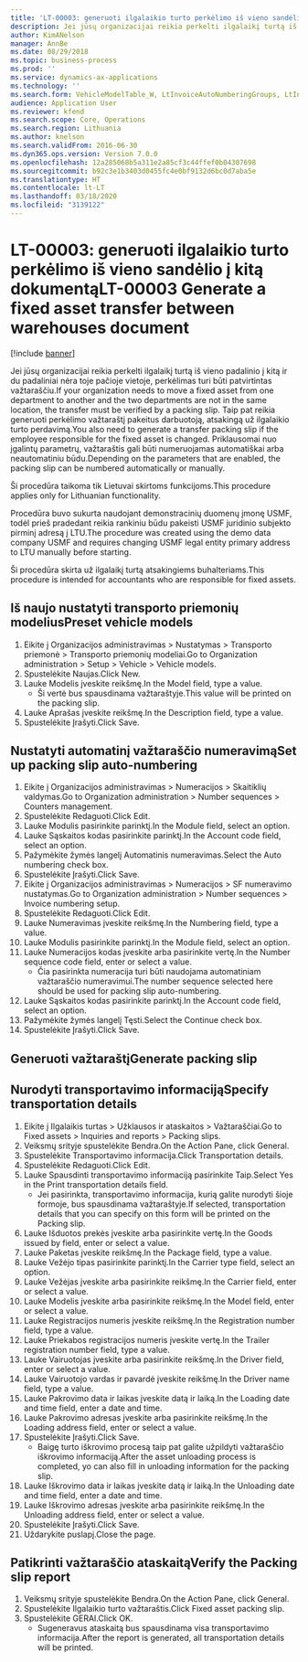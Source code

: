 ```yaml
---
title: 'LT-00003: generuoti ilgalaikio turto perkėlimo iš vieno sandėlio į kitą dokumentą'
description: Jei jūsų organizacijai reikia perkelti ilgalaikį turtą iš vieno padalinio į kitą ir du padaliniai nėra toje pačioje vietoje, perkėlimas turi būti patvirtintas važtaraščiu.
author: KimANelson
manager: AnnBe
ms.date: 08/29/2018
ms.topic: business-process
ms.prod: ''
ms.service: dynamics-ax-applications
ms.technology: ''
ms.search.form: VehicleModelTable_W, LtInvoiceAutoNumberingGroups, LtInvoiceAutonumberingTable, AssetWarehouseTransfer, HcmWorkerLookUp, SysQueryForm, LtAssetPackingSlip, TransportationDocument, LogisticsPostalAddressLookup
audience: Application User
ms.reviewer: kfend
ms.search.scope: Core, Operations
ms.search.region: Lithuania
ms.author: knelson
ms.search.validFrom: 2016-06-30
ms.dyn365.ops.version: Version 7.0.0
ms.openlocfilehash: 12a285068b5a311e2a85cf3c44ffef0b04307698
ms.sourcegitcommit: b92c3e1b3403d0455fc4e0bf9132d6bc0d7aba5e
ms.translationtype: HT
ms.contentlocale: lt-LT
ms.lasthandoff: 03/18/2020
ms.locfileid: "3139122"
---
```

# <a name="lt-00003-generate-a-fixed-asset-transfer-between-warehouses-document"></a><span data-ttu-id="60e01-103">LT-00003: generuoti ilgalaikio turto perkėlimo iš vieno sandėlio į kitą dokumentą</span><span class="sxs-lookup"><span data-stu-id="60e01-103">LT-00003 Generate a fixed asset transfer between warehouses document</span></span>

[!include [banner](../../includes/banner.md)]

<span data-ttu-id="60e01-104">Jei jūsų organizacijai reikia perkelti ilgalaikį turtą iš vieno padalinio į kitą ir du padaliniai nėra toje pačioje vietoje, perkėlimas turi būti patvirtintas važtaraščiu.</span><span class="sxs-lookup"><span data-stu-id="60e01-104">If your organization needs to move a fixed asset from one department to another and the two departments are not in the same location, the transfer must be verified by a packing slip.</span></span> <span data-ttu-id="60e01-105">Taip pat reikia generuoti perkėlimo važtaraštį pakeitus darbuotoją, atsakingą už ilgalaikio turto perdavimą.</span><span class="sxs-lookup"><span data-stu-id="60e01-105">You also need to generate a transfer packing slip if the employee responsible for the fixed asset is changed.</span></span> <span data-ttu-id="60e01-106">Priklausomai nuo įgalintų parametrų, važtaraštis gali būti numeruojamas automatiškai arba neautomatiniu būdu.</span><span class="sxs-lookup"><span data-stu-id="60e01-106">Depending on the parameters that are enabled, the packing slip can be numbered automatically or manually.</span></span>

<span data-ttu-id="60e01-107">Ši procedūra taikoma tik Lietuvai skirtoms funkcijoms.</span><span class="sxs-lookup"><span data-stu-id="60e01-107">This procedure applies only for Lithuanian functionality.</span></span> 

<span data-ttu-id="60e01-108">Procedūra buvo sukurta naudojant demonstracinių duomenų įmonę USMF, todėl prieš pradedant reikia rankiniu būdu pakeisti USMF juridinio subjekto pirminį adresą į LTU.</span><span class="sxs-lookup"><span data-stu-id="60e01-108">The procedure was created using the demo data company USMF and requires changing USMF legal entity primary address to LTU manually before starting.</span></span> 

<span data-ttu-id="60e01-109">Ši procedūra skirta už ilgalaikį turtą atsakingiems buhalteriams.</span><span class="sxs-lookup"><span data-stu-id="60e01-109">This procedure is intended for accountants who are responsible for fixed assets.</span></span>


## <a name="preset-vehicle-models"></a><span data-ttu-id="60e01-110">Iš naujo nustatyti transporto priemonių modelius</span><span class="sxs-lookup"><span data-stu-id="60e01-110">Preset vehicle models</span></span>
1. <span data-ttu-id="60e01-111">Eikite į Organizacijos administravimas > Nustatymas > Transporto priemonė > Transporto priemonių modeliai.</span><span class="sxs-lookup"><span data-stu-id="60e01-111">Go to Organization administration > Setup > Vehicle > Vehicle models.</span></span>
2. <span data-ttu-id="60e01-112">Spustelėkite Naujas.</span><span class="sxs-lookup"><span data-stu-id="60e01-112">Click New.</span></span>
3. <span data-ttu-id="60e01-113">Lauke Modelis įveskite reikšmę.</span><span class="sxs-lookup"><span data-stu-id="60e01-113">In the Model field, type a value.</span></span>
    * <span data-ttu-id="60e01-114">Ši vertė bus spausdinama važtaraštyje.</span><span class="sxs-lookup"><span data-stu-id="60e01-114">This value will be printed on the packing slip.</span></span>  
4. <span data-ttu-id="60e01-115">Lauke Aprašas įveskite reikšmę.</span><span class="sxs-lookup"><span data-stu-id="60e01-115">In the Description field, type a value.</span></span>
5. <span data-ttu-id="60e01-116">Spustelėkite Įrašyti.</span><span class="sxs-lookup"><span data-stu-id="60e01-116">Click Save.</span></span>

## <a name="set-up-packing-slip-auto-numbering"></a><span data-ttu-id="60e01-117">Nustatyti automatinį važtaraščio numeravimą</span><span class="sxs-lookup"><span data-stu-id="60e01-117">Set up packing slip auto-numbering</span></span>
1. <span data-ttu-id="60e01-118">Eikite į Organizacijos administravimas > Numeracijos > Skaitiklių valdymas.</span><span class="sxs-lookup"><span data-stu-id="60e01-118">Go to Organization administration > Number sequences > Counters management.</span></span>
2. <span data-ttu-id="60e01-119">Spustelėkite Redaguoti.</span><span class="sxs-lookup"><span data-stu-id="60e01-119">Click Edit.</span></span>
3. <span data-ttu-id="60e01-120">Lauke Modulis pasirinkite parinktį.</span><span class="sxs-lookup"><span data-stu-id="60e01-120">In the Module field, select an option.</span></span>
4. <span data-ttu-id="60e01-121">Lauke Sąskaitos kodas pasirinkite parinktį.</span><span class="sxs-lookup"><span data-stu-id="60e01-121">In the Account code field, select an option.</span></span>
5. <span data-ttu-id="60e01-122">Pažymėkite žymės langelį Automatinis numeravimas.</span><span class="sxs-lookup"><span data-stu-id="60e01-122">Select the Auto numbering check box.</span></span>
6. <span data-ttu-id="60e01-123">Spustelėkite Įrašyti.</span><span class="sxs-lookup"><span data-stu-id="60e01-123">Click Save.</span></span>
7. <span data-ttu-id="60e01-124">Eikite į Organizacijos administravimas > Numeracijos > SF numeravimo nustatymas.</span><span class="sxs-lookup"><span data-stu-id="60e01-124">Go to Organization administration > Number sequences > Invoice numbering setup.</span></span>
8. <span data-ttu-id="60e01-125">Spustelėkite Redaguoti.</span><span class="sxs-lookup"><span data-stu-id="60e01-125">Click Edit.</span></span>
9. <span data-ttu-id="60e01-126">Lauke Numeravimas įveskite reikšmę.</span><span class="sxs-lookup"><span data-stu-id="60e01-126">In the Numbering field, type a value.</span></span>
10. <span data-ttu-id="60e01-127">Lauke Modulis pasirinkite parinktį.</span><span class="sxs-lookup"><span data-stu-id="60e01-127">In the Module field, select an option.</span></span>
11. <span data-ttu-id="60e01-128">Lauke Numeracijos kodas įveskite arba pasirinkite vertę.</span><span class="sxs-lookup"><span data-stu-id="60e01-128">In the Number sequence code field, enter or select a value.</span></span>
    * <span data-ttu-id="60e01-129">Čia pasirinkta numeracija turi būti naudojama automatiniam važtaraščio numeravimui.</span><span class="sxs-lookup"><span data-stu-id="60e01-129">The number sequence selected here should be used for packing slip auto-numbering.</span></span>  
12. <span data-ttu-id="60e01-130">Lauke Sąskaitos kodas pasirinkite parinktį.</span><span class="sxs-lookup"><span data-stu-id="60e01-130">In the Account code field, select an option.</span></span>
13. <span data-ttu-id="60e01-131">Pažymėkite žymės langelį Tęsti.</span><span class="sxs-lookup"><span data-stu-id="60e01-131">Select the Continue check box.</span></span>
14. <span data-ttu-id="60e01-132">Spustelėkite Įrašyti.</span><span class="sxs-lookup"><span data-stu-id="60e01-132">Click Save.</span></span>

## <a name="generate-packing-slip"></a><span data-ttu-id="60e01-133">Generuoti važtaraštį</span><span class="sxs-lookup"><span data-stu-id="60e01-133">Generate packing slip</span></span>

## <a name="specify-transportation-details"></a><span data-ttu-id="60e01-134">Nurodyti transportavimo informaciją</span><span class="sxs-lookup"><span data-stu-id="60e01-134">Specify transportation details</span></span>
1. <span data-ttu-id="60e01-135">Eikite į Ilgalaikis turtas > Užklausos ir ataskaitos > Važtaraščiai.</span><span class="sxs-lookup"><span data-stu-id="60e01-135">Go to Fixed assets > Inquiries and reports > Packing slips.</span></span>
2. <span data-ttu-id="60e01-136">Veiksmų srityje spustelėkite Bendra.</span><span class="sxs-lookup"><span data-stu-id="60e01-136">On the Action Pane, click General.</span></span>
3. <span data-ttu-id="60e01-137">Spustelėkite Transportavimo informacija.</span><span class="sxs-lookup"><span data-stu-id="60e01-137">Click Transportation details.</span></span>
4. <span data-ttu-id="60e01-138">Spustelėkite Redaguoti.</span><span class="sxs-lookup"><span data-stu-id="60e01-138">Click Edit.</span></span>
5. <span data-ttu-id="60e01-139">Lauke Spausdinti transportavimo informaciją pasirinkite Taip.</span><span class="sxs-lookup"><span data-stu-id="60e01-139">Select Yes in the Print transportation details field.</span></span>
    * <span data-ttu-id="60e01-140">Jei pasirinkta, transportavimo informacija, kurią galite nurodyti šioje formoje, bus spausdinama važtaraštyje.</span><span class="sxs-lookup"><span data-stu-id="60e01-140">If selected, transportation details that you can specify on this form will be printed on the Packing slip.</span></span>  
6. <span data-ttu-id="60e01-141">Lauke Išduotos prekės įveskite arba pasirinkite vertę.</span><span class="sxs-lookup"><span data-stu-id="60e01-141">In the Goods issued by field, enter or select a value.</span></span>
7. <span data-ttu-id="60e01-142">Lauke Paketas įveskite reikšmę.</span><span class="sxs-lookup"><span data-stu-id="60e01-142">In the Package field, type a value.</span></span>
8. <span data-ttu-id="60e01-143">Lauke Vežėjo tipas pasirinkite parinktį.</span><span class="sxs-lookup"><span data-stu-id="60e01-143">In the Carrier type field, select an option.</span></span>
9. <span data-ttu-id="60e01-144">Lauke Vežėjas įveskite arba pasirinkite reikšmę.</span><span class="sxs-lookup"><span data-stu-id="60e01-144">In the Carrier field, enter or select a value.</span></span>
10. <span data-ttu-id="60e01-145">Lauke Modelis įveskite arba pasirinkite reikšmę.</span><span class="sxs-lookup"><span data-stu-id="60e01-145">In the Model field, enter or select a value.</span></span>
11. <span data-ttu-id="60e01-146">Lauke Registracijos numeris įveskite reikšmę.</span><span class="sxs-lookup"><span data-stu-id="60e01-146">In the Registration number field, type a value.</span></span>
12. <span data-ttu-id="60e01-147">Lauke Priekabos registracijos numeris įveskite vertę.</span><span class="sxs-lookup"><span data-stu-id="60e01-147">In the Trailer registration number field, type a value.</span></span>
13. <span data-ttu-id="60e01-148">Lauke Vairuotojas įveskite arba pasirinkite reikšmę.</span><span class="sxs-lookup"><span data-stu-id="60e01-148">In the Driver field, enter or select a value.</span></span>
14. <span data-ttu-id="60e01-149">Lauke Vairuotojo vardas ir pavardė įveskite reikšmę.</span><span class="sxs-lookup"><span data-stu-id="60e01-149">In the Driver name field, type a value.</span></span>
15. <span data-ttu-id="60e01-150">Lauke Pakrovimo data ir laikas įveskite datą ir laiką.</span><span class="sxs-lookup"><span data-stu-id="60e01-150">In the Loading date and time field, enter a date and time.</span></span>
16. <span data-ttu-id="60e01-151">Lauke Pakrovimo adresas įveskite arba pasirinkite reikšmę.</span><span class="sxs-lookup"><span data-stu-id="60e01-151">In the Loading address field, enter or select a value.</span></span>
17. <span data-ttu-id="60e01-152">Spustelėkite Įrašyti.</span><span class="sxs-lookup"><span data-stu-id="60e01-152">Click Save.</span></span>
    * <span data-ttu-id="60e01-153">Baigę turto iškrovimo procesą taip pat galite užpildyti važtaraščio iškrovimo informaciją.</span><span class="sxs-lookup"><span data-stu-id="60e01-153">After the asset unloading process is completed, yo can also fill in unloading information for the packing slip.</span></span>  
18. <span data-ttu-id="60e01-154">Lauke Iškrovimo data ir laikas įveskite datą ir laiką.</span><span class="sxs-lookup"><span data-stu-id="60e01-154">In the Unloading date and time field, enter a date and time.</span></span>
19. <span data-ttu-id="60e01-155">Lauke Iškrovimo adresas įveskite arba pasirinkite reikšmę.</span><span class="sxs-lookup"><span data-stu-id="60e01-155">In the Unloading address field, enter or select a value.</span></span>
20. <span data-ttu-id="60e01-156">Spustelėkite Įrašyti.</span><span class="sxs-lookup"><span data-stu-id="60e01-156">Click Save.</span></span>
21. <span data-ttu-id="60e01-157">Uždarykite puslapį.</span><span class="sxs-lookup"><span data-stu-id="60e01-157">Close the page.</span></span>

## <a name="verify-the-packing-slip-report"></a><span data-ttu-id="60e01-158">Patikrinti važtaraščio ataskaitą</span><span class="sxs-lookup"><span data-stu-id="60e01-158">Verify the Packing slip report</span></span>
1. <span data-ttu-id="60e01-159">Veiksmų srityje spustelėkite Bendra.</span><span class="sxs-lookup"><span data-stu-id="60e01-159">On the Action Pane, click General.</span></span>
2. <span data-ttu-id="60e01-160">Spustelėkite Ilgalaikio turto važtaraštis.</span><span class="sxs-lookup"><span data-stu-id="60e01-160">Click Fixed asset packing slip.</span></span>
3. <span data-ttu-id="60e01-161">Spustelėkite GERAI.</span><span class="sxs-lookup"><span data-stu-id="60e01-161">Click OK.</span></span>
    * <span data-ttu-id="60e01-162">Sugeneravus ataskaitą bus spausdinama visa transportavimo informacija.</span><span class="sxs-lookup"><span data-stu-id="60e01-162">After the report is generated, all transportation details will be printed.</span></span>  

